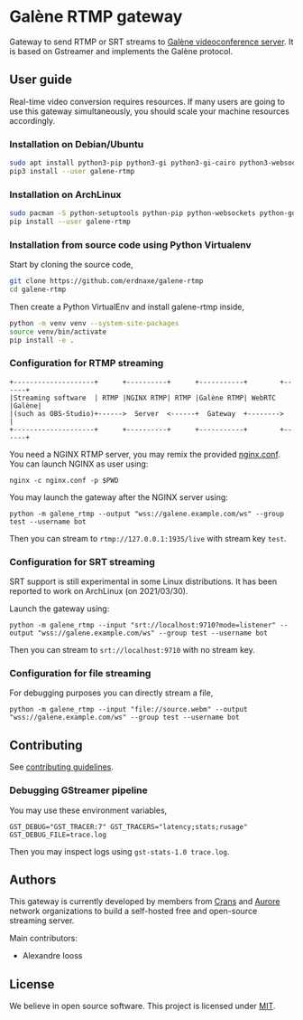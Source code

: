 # Galène RTMP gateway

Gateway to send RTMP or SRT streams to
[Galène videoconference server](https://galene.org/).
It is based on Gstreamer and implements the Galène protocol.

## User guide

Real-time video conversion requires resources. If many users are going to use
this gateway simultaneously, you should scale your machine resources
accordingly.

### Installation on Debian/Ubuntu

```bash
sudo apt install python3-pip python3-gi python3-gi-cairo python3-websockets gir1.2-gst-plugins-bad-1.0 gstreamer1.0-plugins-good gstreamer1.0-plugins-bad gstreamer1.0-nice
pip3 install --user galene-rtmp
```

### Installation on ArchLinux

```bash
sudo pacman -S python-setuptools python-pip python-websockets python-gobject gobject-introspection gst-python gst-plugins-base gst-plugins-bad
pip install --user galene-rtmp
```

### Installation from source code using Python Virtualenv

Start by cloning the source code,

```bash
git clone https://github.com/erdnaxe/galene-rtmp
cd galene-rtmp
```

Then create a Python VirtualEnv and install galene-rtmp inside,

```bash
python -m venv venv --system-site-packages
source venv/bin/activate
pip install -e .
```

### Configuration for RTMP streaming

```
+--------------------+      +----------+      +-----------+        +------+
|Streaming software  | RTMP |NGINX RTMP| RTMP |Galène RTMP| WebRTC |Galène|
|(such as OBS-Studio)+------>  Server  <------+  Gateway  +-------->      |
+--------------------+      +----------+      +-----------+        +------+
```

You need a NGINX RTMP server, you may remix the provided
[nginx.conf](./docs/nginx.conf). You can launch NGINX as user using:

```
nginx -c nginx.conf -p $PWD
```

You may launch the gateway after the NGINX server using:

```
python -m galene_rtmp --output "wss://galene.example.com/ws" --group test --username bot
```

Then you can stream to `rtmp://127.0.0.1:1935/live` with stream key `test`.

### Configuration for SRT streaming

SRT support is still experimental in some Linux distributions.
It has been reported to work on ArchLinux (on 2021/03/30).

Launch the gateway using:

```
python -m galene_rtmp --input "srt://localhost:9710?mode=listener" --output "wss://galene.example.com/ws" --group test --username bot
```

Then you can stream to `srt://localhost:9710` with no stream key.

### Configuration for file streaming

For debugging purposes you can directly stream a file,

```
python -m galene_rtmp --input "file://source.webm" --output "wss://galene.example.com/ws" --group test --username bot
```

## Contributing

See [contributing guidelines](./CONTRIBUTING.md).

### Debugging GStreamer pipeline

You may use these environment variables,

```
GST_DEBUG="GST_TRACER:7" GST_TRACERS="latency;stats;rusage" GST_DEBUG_FILE=trace.log
```

Then you may inspect logs using `gst-stats-1.0 trace.log`.

## Authors

This gateway is currently developed by members from
[Crans](https://www.crans.org/)
and [Aurore](https://auro.re/) network organizations to build a self-hosted
free and open-source streaming server.

Main contributors:

-   Alexandre Iooss

## License

We believe in open source software.
This project is licensed under [MIT](./LICENSE.txt).
